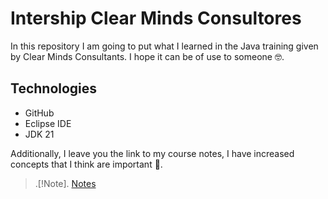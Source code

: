 # Intership Clear Minds Consultores
In this repository I am going to put what I learned in the Java training given by Clear Minds Consultants. I hope it can be of use to someone 🤓.

## Technologies
* GitHub
* Eclipse IDE
* JDK 21

Additionally, I leave you the link to my course notes, I have increased concepts that I think are important 📎. 

>.[!Note].
>[Notes](https://www.notion.so/Java-22406e91262147bcafa5d602d6b47d0f?pvs=4)
